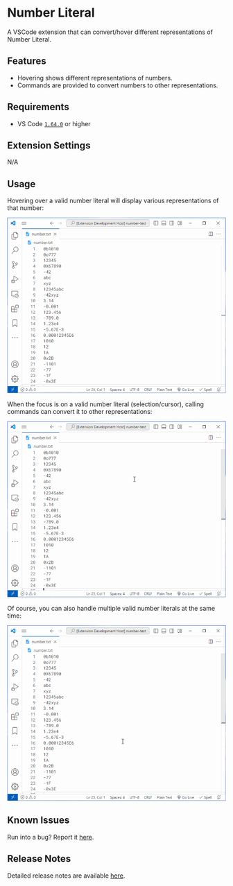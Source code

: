 # Number Literal

A VSCode extension that can convert/hover different representations of Number Literal.

## Features

- Hovering shows different representations of numbers.
- Commands are provided to convert numbers to other representations.

## Requirements

- VS Code [`1.64.0`](https://code.visualstudio.com/updates/v1_64) or higher

## Extension Settings

N/A

## Usage

Hovering over a valid number literal will display various representations of that number:

![Hover Demo](resources/images/hover-demo.gif)

When the focus is on a valid number literal (selection/cursor), calling commands can convert it to other representations:

![Command Demo (single input)](resources/images/cmd-single-input-demo.gif)

Of course, you can also handle multiple valid number literals at the same time:

![Command Demo (multiple input)](resources/images/cmd-multiple-input-demo.gif)

## Known Issues

Run into a bug? Report it [here](https://github.com/dsyx/number-literal/issues).

## Release Notes

Detailed release notes are available [here](https://github.com/dsyx/number-literal/releases).